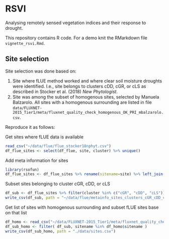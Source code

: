 # RSVI

Analysing remotely sensed vegetation indices and their response to drought.

This repository contains R code. For a demo knit the RMarkdown file `vignette_rsvi.Rmd`.

## Site selection

Site selection was done based on:

1. Site where fLUE method worked and where clear soil moisture droughts were identified. I.e., site belongs to clusters cDD, cGR, or cLS as described in Stocker et al. (2018) *New Phytologist*.
2. Site was among the subset of homogenous sites, selected by Manuela Balzarolo. All sites with a homogenous surrounding are listed in file `data/FLUXNET-2015_Tier1/meta/fluxnet_quality_check_homogenous_OK_PRI_mbalzarolo.csv`. 

Reproduce it as follows:

Get sites where fLUE data is available
```r
read_csv("~/data/flue/flue_stocker18nphyt.csv")
df_flue_sites <- select(df_flue, site, cluster) %>% unique()
```

Add meta information for sites
```r
library(rsofun)
df_flue_sites <- df_flue_sites %>% rename(sitename=site) %>% left_join( rsofun::metainfo_Tier1_sites_kgclimate_fluxnet2015, by="sitename" )
```

Subset sites belonging to cluster cGR, cDD, or cLS
```r
df_sub <- df_flue_sites %>% filter(cluster %in% c("cGR", "cDD", "cLS"))
write_csv(df_sub, path = "~/data/flue/metainfo_sites_clusters_cGR_cDD_cLS_flue_fluxnet2015.csv")
```

Get list of sites with homogenous surrounding and subset fLUE sites base on that list
```r
df_homo <- read_csv("~/data/FLUXNET-2015_Tier1/meta/fluxnet_quality_check_homogenous_OK_PRI_mbalzarolo.csv")
df_sub_homo <- filter( df_sub, sitename %in% df_homo$sitename )
write_csv(df_sub_homo, path = "./data/sites.csv")
```